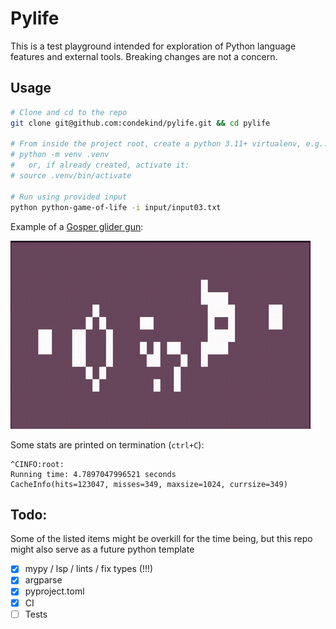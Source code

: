 # Pylife

This is a test playground intended for exploration of Python language features and external tools. Breaking changes are not a concern.

## Usage

```bash
# Clone and cd to the repo
git clone git@github.com:condekind/pylife.git && cd pylife

# From inside the project root, create a python 3.11+ virtualenv, e.g.:
# python -m venv .venv
#   or, if already created, activate it:
# source .venv/bin/activate

# Run using provided input
python python-game-of-life -i input/input03.txt
```

Example of a [Gosper glider gun](https://en.wikipedia.org/wiki/Gun_(cellular_automaton)):

![demo_gun, a pattern with a main part that repeats periodically, like an oscillator, and that also periodically emits spaceships](assets/gif/demo_gosper_glider_gun.gif)

Some stats are printed on termination (`ctrl+C`):
```
^CINFO:root:
Running time: 4.7897047996521 seconds
CacheInfo(hits=123047, misses=349, maxsize=1024, currsize=349)
```

## Todo:

Some of the listed items might be overkill for the time being, but this repo might also serve as a future python template

- [x] mypy / lsp / lints / fix types (!!!)
- [x] argparse
- [x] pyproject.toml
- [x] CI
- [ ] Tests
